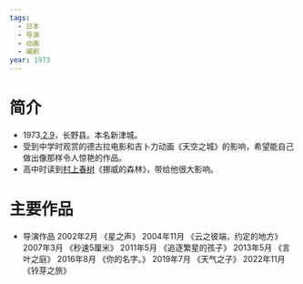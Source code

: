 ```yaml
---
tags:
  - 日本
  - 导演
  - 动画
  - 编剧
year: 1973
---
```

# 简介

- 1973[.2.9](2024-02-09.md)，长野县。本名新津城。
- 受到中学时观赏的德古拉电影和吉卜力动画《天空之城》的影响，希望能自己做出像那样令人惊艳的作品。
- 高中时读到[村上春树](村上春树.md)《挪威的森林》，带给他很大影响。
# 主要作品

- 导演作品
2002年2月 《星之声》
2004年11月 《云之彼端，约定的地方》
2007年3月 《秒速5厘米》
2011年5月 《追逐繁星的孩子》
2013年5月 《言叶之庭》
2016年8月 《你的名字。》
2019年7月 《天气之子》
2022年11月 《铃芽之旅》